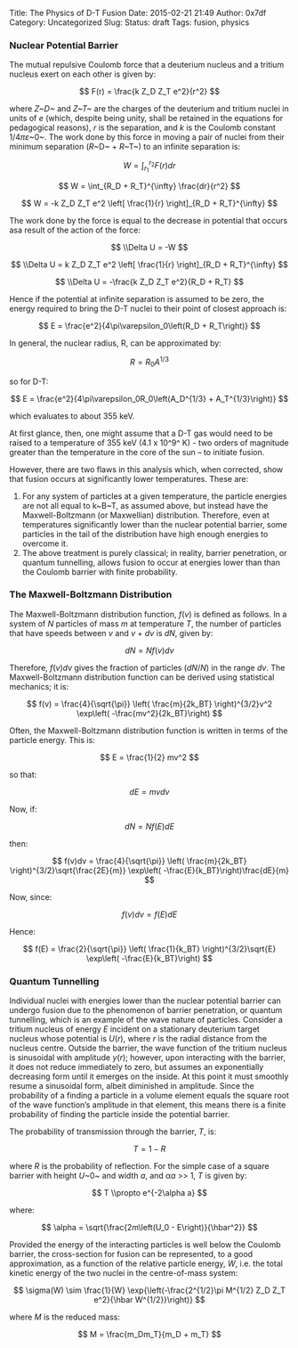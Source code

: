 Title: The Physics of D-T Fusion
Date: 2015-02-21 21:49
Author: 0x7df
Category: Uncategorized
Slug:
Status: draft
Tags: fusion, physics

### Nuclear Potential Barrier

The mutual repulsive Coulomb force that a deuterium nucleus and a
tritium nucleus exert on each other is given by:

$$ F(r) = \frac{k Z_D Z_T e^2}{r^2} $$

where *Z~D~* and *Z~T~* are the charges of the deuterium and tritium
nuclei in units of *e* (which, despite being unity, shall be retained in
the equations for pedagogical reasons), *r* is the separation, and *k*
is the Coulomb constant 1/4*πε*~0~. The work done by this force in
moving a pair of nuclei from their minimum separation (*R*~D~ + *R*~T~)
to an infinite separation is:

$$ W = \int_{r_1}^{r_2} F(r) dr $$

$$ W = \int_{R_D + R_T}^{\infty} \frac{dr}{r^2}
$$

$$ W = -k Z_D Z_T e^2 \left[ \frac{1}{r} \right]_{R_D +
R_T}^{\infty} $$

The work done by the force is equal to the decrease in potential that
occurs asa result of the action of the force:

$$ \\Delta U = -W $$

$$ \\Delta U = k Z_D Z_T e^2 \left[ \frac{1}{r}
\right]_{R_D + R_T}^{\infty} $$

$$ \\Delta U = -\frac{k Z_D Z_T e^2}{R_D + R_T}
$$

Hence if the potential at infinite separation is assumed to be zero, the
energy required to bring the D-T nuclei to their point of closest
approach is:

$$ E = \frac{e^2}{4\pi\varepsilon_0\left(R_D + R_T\right)}
$$

In general, the nuclear radius, R, can be approximated by:

$$ R = R_0 A^{1/3} $$

so for D-T:

$$ E = \frac{e^2}{4\pi\varepsilon_0R_0\left(A_D^{1/3} +
A_T^{1/3}\right)} $$

which evaluates to about 355 keV.

At first glance, then, one might assume that a D-T gas would need to be
raised to a temperature of 355 keV (4.1 x 10^9^ K) - two orders of
magnitude greater than the temperature in the core of the sun – to
initiate fusion.

However, there are two flaws in this analysis which, when corrected,
show that fusion occurs at significantly lower temperatures. These are:

1.  For any system of particles at a given temperature, the particle
    energies are not all equal to k~B~T, as assumed above, but instead
    have the Maxwell-Boltzmann (or Maxwellian) distribution. Therefore,
    even at temperatures significantly lower than the nuclear potential
    barrier, some particles in the tail of the distribution have high
    enough energies to overcome it.
2.  The above treatment is purely classical; in reality, barrier
    penetration, or quantum tunnelling, allows fusion to occur at
    energies lower than than the Coulomb barrier with finite
    probability.

### The Maxwell-Boltzmann Distribution

The Maxwell-Boltzmann distribution function, *f*(*v*) is defined as
follows. In a system of *N* particles of mass *m* at temperature *T*,
the number of particles that have speeds between *v* and *v* + *dv* is
*dN*, given by:

$$ dN = Nf(v)dv $$

Therefore, *f*(*v*)*dv* gives the fraction of particles (*dN*/*N*) in
the range *dv*. The Maxwell-Boltzmann distribution function can be
derived using statistical mechanics; it is:

$$ f(v) = \frac{4}{\sqrt{\pi}} \left( \frac{m}{2k_BT}
\right)^{3/2}v^2 \exp\left( -\frac{mv^2}{2k_BT}\right)
$$

Often, the Maxwell-Boltzmann distribution function is written in terms
of the particle energy. This is:

$$ E = \frac{1}{2} mv^2 $$

so that:

$$ dE = mv dv $$

Now, if:

$$ dN = Nf(E)dE $$

then:

$$ f(v)dv = \frac{4}{\sqrt{\pi}} \left( \frac{m}{2k_BT}
\right)^{3/2}\sqrt{\frac{2E}{m}} \exp\left(
-\frac{E}{k_BT}\right)\frac{dE}{m} $$

Now, since:

$$ f(v)dv = f(E)dE $$

Hence:

$$ f(E) = \frac{2}{\sqrt{\pi}} \left( \frac{1}{k_BT}
\right)^{3/2}\sqrt{E} \exp\left( -\frac{E}{k_BT}\right)
$$

### Quantum Tunnelling

Individual nuclei with energies lower than the nuclear potential barrier
can undergo fusion due to the phenomenon of barrier penetration, or
quantum tunnelling, which is an example of the wave nature of particles.
Consider a tritium nucleus of energy *E* incident on a stationary
deuterium target nucleus whose potential is *U*(*r*), where *r* is the
radial distance from the nucleus centre. Outside the barrier, the wave
function of the tritium nucleus is sinusoidal with amplitude *y*(*r*);
however, upon interacting with the barrier, it does not reduce
immediately to zero, but assumes an exponentially decreasing form until
it emerges on the inside. At this point it must smoothly resume a
sinusoidal form, albeit diminished in amplitude. Since the probability
of a finding a particle in a volume element equals the square root of
the wave function’s amplitude in that element, this means there is a
finite probability of finding the particle inside the potential barrier.

The probability of transmission through the barrier, *T*, is:

$$ T = 1 - R $$

where *R* is the probability of reflection. For the simple case of a
square barrier with height *U*~0~ and width *a*, and α*a* >> 1, *T* is
given by:

$$ T \\propto e^{-2\alpha a} $$

where:

$$ \alpha = \sqrt{\frac{2m\left(U_0 - E\right)}{\hbar^2}}
$$

Provided the energy of the interacting particles is well below the
Coulomb barrier, the cross-section for fusion can be represented, to a
good approximation, as a function of the relative particle energy, *W*,
i.e. the total kinetic energy of the two nuclei in the centre-of-mass
system:

$$ \sigma(W) \sim \frac{1}{W} \exp{\left(-\frac{2^{1/2}\pi
M^{1/2} Z_D Z_T e^2}{\hbar W^{1/2}}\right)} $$

where *M* is the reduced mass:

$$ M = \frac{m_Dm_T}{m_D + m_T} $$

